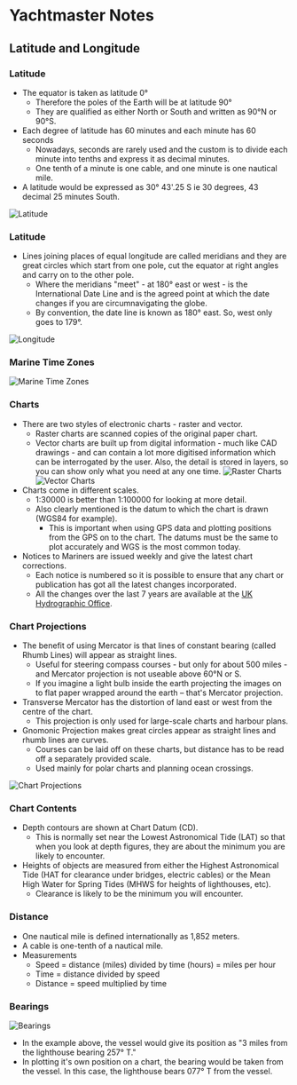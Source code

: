 # Yachtmaster Notes

## Latitude and Longitude

### Latitude
- The equator is taken as latitude 0°
  - Therefore the poles of the Earth will be at latitude 90°
  - They are qualified as either North or South and written as 90°N or 90°S.
- Each degree of latitude has 60 minutes and each minute has 60 seconds
    - Nowadays, seconds are rarely used and the custom is to divide each minute into tenths and express it as decimal minutes.
    - One tenth of a minute is one cable, and one minute is one nautical mile.
- A latitude would be expressed as 30° 43'.25 S ie 30 degrees, 43 decimal 25 minutes South.

![Latitude](img/latitude.gif)

### Latitude
- Lines joining places of equal longitude are called meridians and they are great circles which start from one pole, cut the equator at right angles and carry on to the other pole.
  - Where the meridians "meet" - at 180° east or west - is the International Date Line and is the agreed point at which the date changes if you are circumnavigating the globe.
  - By convention, the date line is known as 180° east. So, west only goes to 179°. 

![Longitude](img/longitude.gif)

### Marine Time Zones
![Marine Time Zones](img/marine-time.gif)

### Charts
- There are two styles of electronic charts - raster and vector.
  - Raster charts are scanned copies of the original paper chart.
  - Vector charts are built up from digital information - much like CAD drawings - and can contain a lot more digitised information which can be interrogated by the user. Also, the detail is stored in layers, so you can show only what you need at any one time.
![Raster Charts](img/raster-charts.jpg)
![Vector Charts](img/vector-charts.jpg)
- Charts come in different scales.
  - 1:30000 is better than 1:100000 for looking at more detail.
  - Also clearly mentioned is the datum to which the chart is drawn (WGS84 for example).
    - This is important when using GPS data and plotting positions from the GPS on to the chart. The datums must be the same to plot accurately and WGS is the most common today.
- Notices to Mariners are issued weekly and give the latest chart corrections.
  - Each notice is numbered so it is possible to ensure that any chart or publication has got all the latest changes incorporated.
  - All the changes over the last 7 years are available at the [UK Hydrographic Office](http://www.ukho.gov.uk/ProductsandServices/MartimeSafety/Pages/NMPublic.aspx).

### Chart Projections
- The benefit of using Mercator is that lines of constant bearing (called Rhumb Lines) will appear as straight lines.
  - Useful for steering compass courses - but only for about 500 miles - and Mercator projection is not useable above 60°N or S.
  -  If you imagine a light bulb inside the earth projecting the images on to flat paper wrapped around the earth – that's Mercator projection.
- Transverse Mercator has the distortion of land east or west from the centre of the chart.
  - This projection is only used for large-scale charts and harbour plans.
- Gnomonic Projection makes great circles appear as straight lines and rhumb lines are curves.
  - Courses can be laid off on these charts, but distance has to be read off a separately provided scale.
  - Used mainly for polar charts and planning ocean crossings.

![Chart Projections](img/chart-projections.gif)

### Chart Contents
- Depth contours are shown at Chart Datum (CD).
  - This is normally set near the Lowest Astronomical Tide (LAT) so that when you look at depth figures, they are about the minimum you are likely to encounter.
- Heights of objects are measured from either the Highest Astronomical Tide (HAT for clearance under bridges, electric cables) or the Mean High Water for Spring Tides (MHWS for heights of lighthouses, etc).
    - Clearance is likely to be the minimum you will encounter.

### Distance
- One nautical mile is defined internationally as 1,852 meters.
- A cable is one-tenth of a nautical mile.
- Measurements
  - Speed = distance (miles) divided by time (hours) = miles per hour
  - Time = distance divided by speed
  - Distance = speed multiplied by time

### Bearings
![Bearings](img/bearings.jpg)
- In the example above, the vessel would give its position as "3 miles from the lighthouse bearing 257° T."
- In plotting it's own position on a chart, the bearing would be taken from the vessel.  In this case, the lighthouse bears 077° T from the vessel.
